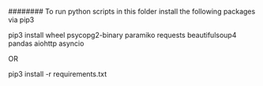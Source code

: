 ######## 
To run python scripts in this folder install the following packages via pip3

pip3 install wheel psycopg2-binary paramiko requests beautifulsoup4 pandas aiohttp asyncio

OR

pip3 install -r requirements.txt 
